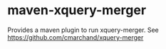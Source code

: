 # maven-xquery-merger
Provides a maven plugin to run xquery-merger. See https://github.com/cmarchand/xquery-merger
